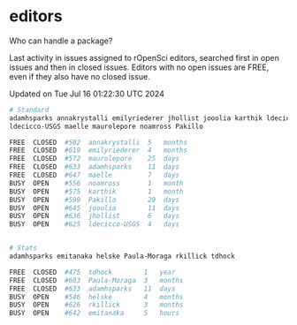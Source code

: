 # editors

Who can handle a package?

Last activity in issues assigned to rOpenSci editors, searched first in open
issues and then in closed issues. Editors with no open issues are FREE, even if
they also have no closed issue.


Updated on Tue Jul 16 01:22:30 UTC 2024

```bash
# Standard
adamhsparks annakrystalli emilyriederer jhollist jooolia karthik ldecicco
ldecicco-USGS maelle maurolepore noamross Pakillo

FREE  CLOSED  #502  annakrystalli  5   months
FREE  CLOSED  #619  emilyriederer  4   months
FREE  CLOSED  #572  maurolepore    25  days
FREE  CLOSED  #633  adamhsparks    11  days
FREE  CLOSED  #647  maelle         7   days
BUSY  OPEN    #556  noamross       1   month
BUSY  OPEN    #575  karthik        1   month
BUSY  OPEN    #599  Pakillo        29  days
BUSY  OPEN    #645  jooolia        11  days
BUSY  OPEN    #636  jhollist       6   days
BUSY  OPEN    #625  ldecicco-USGS  4   days


# Stats
adamhsparks emitanaka helske Paula-Moraga rkillick tdhock

FREE  CLOSED  #475  tdhock        1   year
FREE  CLOSED  #603  Paula-Moraga  3   months
FREE  CLOSED  #633  adamhsparks   11  days
BUSY  OPEN    #546  helske        4   months
BUSY  OPEN    #626  rkillick      3   months
BUSY  OPEN    #642  emitanaka     5   hours
```
